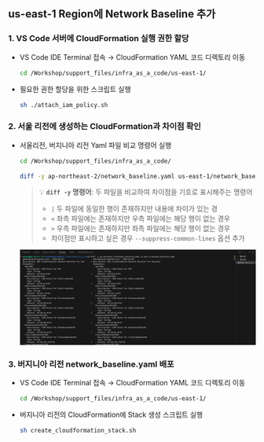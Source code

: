 ## us-east-1 Region에 Network Baseline 추가

### 1. VS Code 서버에 CloudFormation 실행 권한 할당

- VS Code IDE Terminal 접속 → CloudFormation YAML 코드 디렉토리 이동

  ```bash
  cd /Workshop/support_files/infra_as_a_code/us-east-1/
  ```

- 필요한 권한 할당을 위한 스크립트 실행

  ```bash
  sh ./attach_iam_policy.sh
  ```

### 2. 서울 리전에 생성하는 CloudFormation과 차이점 확인

- 서울리전, 버지니아 리전 Yaml 파일 비교 명령어 실행

  ```bash
  cd /Workshop/support_files/infra_as_a_code/
  ```

  ```bash
  diff -y ap-northeast-2/network_baseline.yaml us-east-1/network_baseline.yaml
  ```

  > 💡 **`diff -y` 명령어**: 두 파일을 비교하여 차이점을 기호로 표시해주는 명령어
  > - `|` 두 파일에 동일한 행이 존재하지만 내용에 차이가 있는 경
  > - `<` 좌측 파일에는 존재하지만 우측 파일에는 해당 행이 없는 경우
  > - `>` 우측 파일에는 존재하지만 좌측 파일에는 해당 행이 없는 경우
  > - 차이점만 표시하고 싶은 경우 `--suppress-common-lines` 옵션 추가

  ![alt text](./img/diff_seoul_and_virginia.png)

### 3. 버지니아 리전 network_baseline.yaml 배포

- VS Code IDE Terminal 접속 → CloudFormation YAML 코드 디렉토리 이동

  ```bash
  cd /Workshop/support_files/infra_as_a_code/us-east-1/
  ```

- 버지니아 리전의 CloudFormation에 Stack 생성 스크립트 실행

  ```bash
  sh create_cloudformation_stack.sh
  ```









































